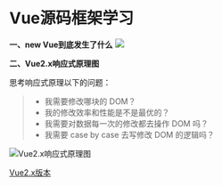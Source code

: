 # Vue源码框架学习
**一、new Vue到底发生了什么**
![](http://ww1.sinaimg.cn/large/826a8060ly1glv7q0ze2aj20kc09rdg2.jpg)

**二、Vue2.x响应式原理图**

思考响应式原理以下的问题：

>- 我需要修改哪块的 DOM？
>- 我的修改效率和性能是不是最优的？
>- 我需要对数据每一次的修改都去操作 DOM 吗？
>- 我需要 case by case 去写修改 DOM 的逻辑吗？

![Vue2.x响应式原理图](http://ww1.sinaimg.cn/large/826a8060ly1glv7m0jlpaj21gq0zi0xe.jpg)

[Vue2.x版本](/vue2.x/prepare)